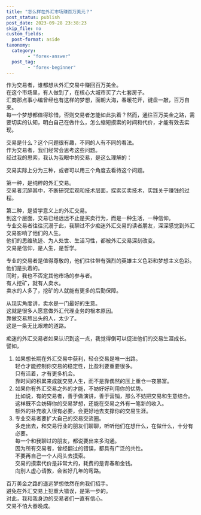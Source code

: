 ```yaml
---
title: "怎么样在外汇市场赚百万美元？"
post_status: publish
post_date: 2023-09-28 23:38:23
skip_file: no
custom_fields: 
  post-format: aside
taxonomy:
  category:
        - "forex-answer"
  post_tag:
        - "forex-beginner"
---
```


作为交易者，谁都想从外汇交易中赚回百万美金。  
在这个市场里，有人做到了，在核心大城市买了六七套房子。  
汇商那点事小编曾经也有这样的梦想，面朝大海，春暖花开，键盘一敲，百万自来。  
每一个梦想都值得珍惜，否则交易者怎能如此执着？然而，通往百万美金之路，需要切实的认知，明白自己在做什么，怎么缩短摸索的时间和代价，才能有效去实现。

交易是什么？这个问题很有趣，不同的人有不同的看法。  
作为交易者，我们经常会思考这些问题。  
经过我的思索，我认为我眼中的交易，是这么理解的：

交易实际上分为三种，或者可以用三个角度去看待这个问题。

第一种，是纯粹的外汇交易。  
交易者沉醉其中，不断研究宏观和技术层面，探索买卖技术，实践关于赚钱的过程。

第二种，是哲学意义上的外汇交易。  
到这个层面，交易已经远远不止是买卖行为，而是一种生活，一种信仰。  
专业交易者往往沉溺于此，我聊过不少痴迷外汇交易的读者朋友，深深感觉到外汇交易影响了他们的人生。  
他们的思维轨迹、为人处世、生活习性，都被外汇交易深刻改变。  
交易是信仰，是人生，是哲学。

专业的交易者是值得尊敬的，他们往往带有强烈的英雄主义色彩和梦想主义色彩。  
他们是执着的。  
同时，我也不否定其他市场的参与者。  
有人挖矿，就有人卖水。  
卖水的人多了，挖矿的人就能有更多的后勤保障。

从现实角度讲，卖水是一门最好的生意。  
这就是很多人愿意做外汇代理业务的根本原因。  
靠做交易熬出头的人，太少了。  
这是一条无比艰难的道路。

痴迷的外汇交易者如果认识到这一点，我觉得倒可以促进他们的交易生涯成长。  
譬如，

1. 如果想长期在外汇交易中获利，轻仓交易是唯一出路。  
    轻仓才能控制你交易的稳定性，比盈利要重要很多。  
    只有活着，才有更多机会。  
    靠时间的积累来成就交易人生，而不是靠偶然的压上重仓一夜暴富。
2. 如果你有外汇交易之外的才能，不妨好好利用你的优势。  
    比如说，有的交易者，善于做演讲，善于营销，那么不妨把交易和生意结合。  
    这样既不会妨碍你的交易梦想，还能在交易之外有一笔新的收入。  
    额外的补充收入很有必要，会更好地去支撑你的交易生涯。
3. 专业交易者要扩大自己的交易交流圈。  
    多走出去，和交易行业的朋友们聊聊，听听他们在想什么，在做什么，十分有必要。  
    每一个和我聊过的朋友，都说要出来多沟通。  
    因为所有交易者，曾经翻过的错误，都具有广泛的共性。  
    不要再自己一个人闷头去摸索。  
    交易的摸索代价是非常大的，耗费的是青春和金钱。  
    向别人虚心请教，会省好几年的弯路。

百万美金之路的遥远梦想依然在向我们招手。  
避免在外汇交易上犯重大错误，是第一步的。  
对此，我和我身边的交易者们一直有信心。  
交易不怕大器晚成。
